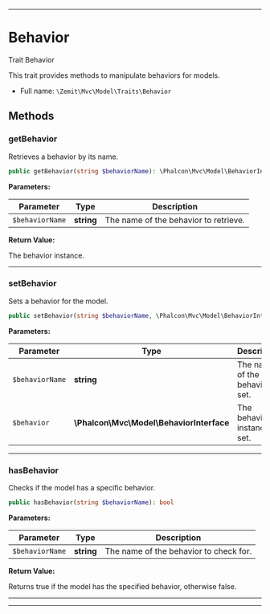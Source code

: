 ***

# Behavior

Trait Behavior

This trait provides methods to manipulate behaviors for models.

* Full name: `\Zemit\Mvc\Model\Traits\Behavior`




## Methods


### getBehavior

Retrieves a behavior by its name.

```php
public getBehavior(string $behaviorName): \Phalcon\Mvc\Model\BehaviorInterface
```








**Parameters:**

| Parameter | Type | Description |
|-----------|------|-------------|
| `$behaviorName` | **string** | The name of the behavior to retrieve. |


**Return Value:**

The behavior instance.




***

### setBehavior

Sets a behavior for the model.

```php
public setBehavior(string $behaviorName, \Phalcon\Mvc\Model\BehaviorInterface $behavior): void
```








**Parameters:**

| Parameter | Type | Description |
|-----------|------|-------------|
| `$behaviorName` | **string** | The name of the behavior to set. |
| `$behavior` | **\Phalcon\Mvc\Model\BehaviorInterface** | The behavior instance to set. |





***

### hasBehavior

Checks if the model has a specific behavior.

```php
public hasBehavior(string $behaviorName): bool
```








**Parameters:**

| Parameter | Type | Description |
|-----------|------|-------------|
| `$behaviorName` | **string** | The name of the behavior to check for. |


**Return Value:**

Returns true if the model has the specified behavior, otherwise false.




***

***

